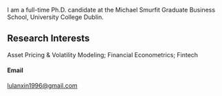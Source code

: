 

I am a full-time Ph.D. candidate at the Michael Smurfit Graduate Business School, University College Dublin.


## Research Interests

Asset Pricing & Volatility Modeling; Financial Econometrics; Fintech



#### Email
lulanxin1996@gmail.com


